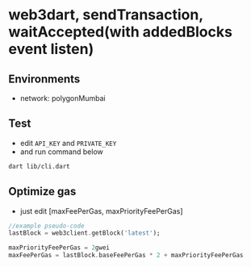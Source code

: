 # web3dart, sendTransaction, waitAccepted(with addedBlocks event listen)

## Environments

- network: polygonMumbai

## Test

- edit `API_KEY` and `PRIVATE_KEY`
- and run command below

```sh
dart lib/cli.dart
```

## Optimize gas

- just edit [maxFeePerGas, maxPriorityFeePerGas]

```dart
//example pseudo-code
lastBlock = web3client.getBlock('latest');

maxPriorityFeePerGas = 2gwei
maxFeePerGas = lastBlock.baseFeePerGas * 2 + maxPriorityFeePerGas
```
